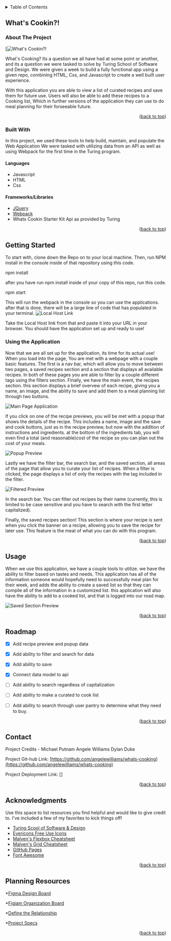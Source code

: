 
<!-- TABLE OF CONTENTS -->
<details>
  <summary>Table of Contents</summary>
  <ol>
    <li>
      <a href="#about-the-project">About The Project</a>
      <ul>
        <li><a href="#built-with">Built With</a></li>
      </ul>
    </li>
    <li>
      <a href="#getting-started">Getting Started</a>
      <a href="#using-the-application">Using the Application</a>
    </li>
    <li><a href="#usage">Usage</a></li>
    <li><a href="#roadmap">Roadmap</a></li>
    <li><a href="#contact">Contact</a></li>
    <li><a href="#acknowledgments">Acknowledgments</a></li>
    <li><a href="#planning-resources">Planning Resources</a></li>
  </ol>
</details>



<!-- ABOUT THE PROJECT -->
## What's Cookin?!

### About The Project

[![What's Cookin?!](https://user-images.githubusercontent.com/43621994/161454532-c8cd921c-c249-4021-8e18-b9d73df796e6.png)

What's Cooking? Its a question we all have had at some point or another, and its a question we were tasked to solve 
by Turing School of Software and Design. We were given a week to build a fully functional app using a given repo, 
combining HTML, Css, and Javascript to create a well built user experience.

With this application you are able to view a list of curated recipes and save them for future use. Users 
will also be able to add these recipes to a Cooking list, Which in further versions of the application 
they can use to do meal planning for their forseeable future.


<p align="right">(<a href="#top">back to top</a>)</p>



### Built With

In this project, we used these tools to help build, maintain, and populate the Web Application
We were tasked with utilizing data from an API as well as using Webpack for the first time in the Turing program.

#### Languages
* Javascript
* HTML
* Css

#### Frameworks/Libraries
* [JQuery](https://jquery.com)
* [Webpack](https://webpack.js.org/)
* Whats Cookin Starter Kit Api as provided by Turing 


<p align="right">(<a href="#top">back to top</a>)</p>



<!-- GETTING STARTED -->
## Getting Started

To start with, clone down the Repo on to your local machine. 
Then, run NPM install in the console inside of that repository using this code.

  npm install 

after you have run npm install inside of your copy of this repo, run this code.

  npm start

This will run the webpack in the console so you can use the applications. after that is done, 
there will be a large line of code that has populated in your terminal.
![Local Host Link](https://user-images.githubusercontent.com/43621994/161456081-7910945b-f2df-4167-a487-3d40cf2498fe.png)

Take the Local Host link from that and paste it into your URL in your browser. You should have the application set up and ready to use!

### Using the Application

Now that we are all set up for the application, its time for its actual use! When you load into the page, You are met with a webpage with 
a couple basic features. The first is a nav bar, which will allow you to move between two pages, a saved recipes section and a section 
that displays all available recipes. In both of these pages you are able to filter by a couple different tags using the filters section.
Finally, we have the main event, the recipes section. this  section displays a brief overvew of each recipe, giving you a name, an image, and the 
ability to save and add them to a meal planning list through two buttons.  

![Main Page Application](https://user-images.githubusercontent.com/43621994/161454532-c8cd921c-c249-4021-8e18-b9d73df796e6.png)

If you click on one of the recipe previews, you will be met with a popup that shows the details of the recipe. This includes a name, 
image and the save and cook buttons, just as in the recipe preview, but now with the addition of instructions and ingredients. at the
 bottom of the ingredients tab, you will even find a total (and reasonable)cost of the recipe so you can plan out the cost of your meals.

![Popup Preview](https://user-images.githubusercontent.com/43621994/161584095-e1fb7d26-6f17-4430-bf75-3039e22b06f0.png)

Lastly we have the filter bar, the search bar, and the saved section, all areas of the page that allow you to curate your list of recipes.
When a filter is clicked, the page displays a list of only the recipes with the tag included in the filter. 

![Filtered Preview](https://user-images.githubusercontent.com/43621994/161585934-b860c6b2-01f6-4330-97bf-6873f02ea448.png)

In the search bar. You can filter out  recipes by their name (currently, this is limited to be case sensitive and you have to search with the first letter capitalized).

Finally, the saved recipes section! This section is where your recipe is sent when you click the banner on a recipe, allowing you to save the recipe for later use.
This feature is the meat of what you can do with this program.


<p align="right">(<a href="#top">back to top</a>)</p>



<!-- USAGE EXAMPLES -->
## Usage

When we use this application, we have a couple tools to utilize. we have the ability to filter based on tastes and needs. This application has all of the information
someone would hopefully need to successfully meal plan for their week, and adds the ability to create a saved list so that they can compile all of the information
in a customized list. this application will also have the ability to add to a cooked list, and that is logged into our road map.

![Saved Section Preview](https://user-images.githubusercontent.com/43621994/161586318-0c4e0823-679c-48e6-a0fd-2416babc66c4.png)


<p align="right">(<a href="#top">back to top</a>)</p>



<!-- ROADMAP -->
## Roadmap

- [x] Add recipe preview and popup data
- [x] Add ability to filter and search for data
- [x] Add ability to save
- [x] Connect data model to api
- [ ] Add ability to search regardless of capitalization
- [ ] Add ability to make a curated to cook list
- [ ] Add ability to search through user pantry to determine what they need to buy.


<p align="right">(<a href="#top">back to top</a>)</p>



<!-- CONTACT -->
## Contact

Project Credits - 
Michael Putnam
Angele  Williams
Dylan Duke

Project Git-hub Link: [https://github.com/angelewilliams/whats-cooking](https://github.com/angelewilliams/whats-cooking)

Project Deployment Link: []


<p align="right">(<a href="#top">back to top</a>)</p>



<!-- ACKNOWLEDGMENTS -->
## Acknowledgments

Use this space to list resources you find helpful and would like to give credit to. I've included a few of my favorites to kick things off!

* [Turing Scool of Software & Design](https://turing.edu/)
* [Evericons Free Use Icons](https://www.figma.com/file/8YZVHqvryXV7hIY30fYAvw/Evericons-(Copy)?node-id=0%3A1)
* [Malven's Flexbox Cheatsheet](https://flexbox.malven.co/)
* [Malven's Grid Cheatsheet](https://grid.malven.co/)
* [GitHub Pages](https://pages.github.com)
* [Font Awesome](https://fontawesome.com)


<p align="right">(<a href="#top">back to top</a>)</p>


<!-- PLANNING RESOURCES -->
## Planning Resources
<!-- WIREFRAME -->

*[Figma Design Board](https://www.figma.com/file/ZnL2l7X37YAklSssxbPX0N/whats-cookin) 

*[Figjam Organization Board](https://www.figma.com/file/UaHleoCnL5OAEbzbJAQiA2/whats-cooking)

*[Define the Relationship](https://docs.google.com/document/d/1fmPjAuH9ezEzK54HBJ5oi3jcL1a_o1nIXbc3agiVyt8/edit)

*[Project Specs](https://frontend.turing.edu/projects/whats-cookin-part-one.html)



<p align="right">(<a href="#top">back to top</a>)</p>
